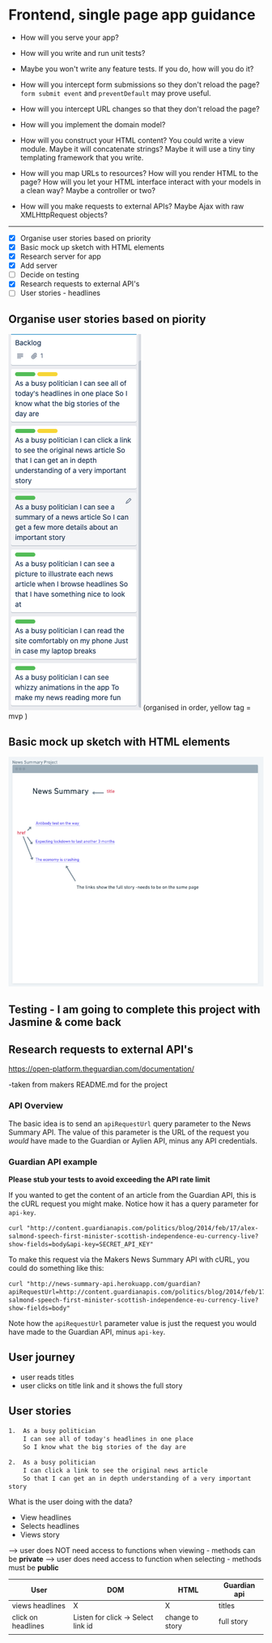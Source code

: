 # Frontend, single page app guidance

- How will you serve your app?

- How will you write and run unit tests?
- Maybe you won't write any feature tests. If you do, how will you do it?

- How will you intercept form submissions so they don't reload the page? `form submit event` and `preventDefault` may prove useful.

- How will you intercept URL changes so that they don't reload the page?

- How will you implement the domain model?

- How will you construct your HTML content? You could write a view module. Maybe it will concatenate strings? Maybe it will use a tiny tiny templating framework that you write.

- How will you map URLs to resources? How will you render HTML to the page? How will you let your HTML interface interact with your models in a clean way? Maybe a controller or two?

- How will you make requests to external APIs? Maybe Ajax with raw XMLHttpRequest objects?

---

- [x] Organise user stories based on priority
- [x] Basic mock up sketch with HTML elements
- [x] Research server for app
- [x] Add server
- [ ] Decide on testing
- [x] Research requests to external API's
- [ ] User stories - headlines

## Organise user stories based on piority

![](pictures/2020-05-02-12-52-49.png)
(organised in order, yellow tag = mvp )

## Basic mock up sketch with HTML elements

![](pictures/2020-05-02-13-13-31.png)

## Testing - I am going to complete this project with Jasmine & come back

## Research requests to external API's

<https://open-platform.theguardian.com/documentation/>

-taken from makers README.md for the project

### API Overview

The basic idea is to send an `apiRequestUrl` query parameter to the News Summary API. The value of this parameter is the URL of the request you _would_ have made to the Guardian or Aylien API, minus any API credentials.

### Guardian API example

**Please stub your tests to avoid exceeding the API rate limit**

If you wanted to get the content of an article from the Guardian API, this is the cURL request you might make. Notice how it has a query parameter for `api-key`.

```
curl "http://content.guardianapis.com/politics/blog/2014/feb/17/alex-salmond-speech-first-minister-scottish-independence-eu-currency-live?show-fields=body&api-key=SECRET_API_KEY"
```

To make this request via the Makers News Summary API with cURL, you could do something like this:

```
curl "http://news-summary-api.herokuapp.com/guardian?apiRequestUrl=http://content.guardianapis.com/politics/blog/2014/feb/17/alex-salmond-speech-first-minister-scottish-independence-eu-currency-live?show-fields=body"
```

Note how the `apiRequestUrl` parameter value is just the request you would have made to the Guardian API, minus `api-key`.

## User journey

- user reads titles
- user clicks on title link and it shows the full story

## User stories

```
1.  As a busy politician
    I can see all of today's headlines in one place
    So I know what the big stories of the day are
```

```
2.  As a busy politician
    I can click a link to see the original news article
    So that I can get an in depth understanding of a very important story
```

What is the user doing with the data?

- View headlines 
- Selects headlines 
- Views story
  
--> user does NOT need access to functions when viewing - methods can be **private**
--> user does need access to function when selecting - methods must be **public**


| User               | DOM                                | HTML            | Guardian api |
| ------------------ | ---------------------------------- | --------------- | ------------ |
| views headlines    | X                                  | X               | titles       |
| click on headlines | Listen for click -> Select link id | change to story | full story   |
|                    |                                    |                 |              |
